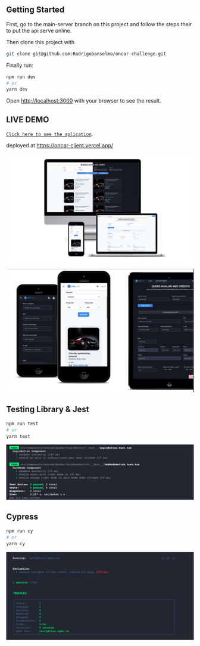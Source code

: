 ## Getting Started

First, go to the main-server branch on this project and follow the steps their to put the api serve online.

Then clone this project with

```bash
git clone git@github.com:Rodrigobanselmo/oncar-challenge.git
```

Finally run:

```bash
npm run dev
# or
yarn dev
```

Open [http://localhost:3000](http://localhost:3000) with your browser to see the result.

## LIVE DEMO

[`Click here to see the aplication`](https://oncar-client.vercel.app/).

deployed at https://oncar-client.vercel.app/

![Alt images](public/images/model2.png?raw=true "Title")

![Alt images](public/images/model1.png?raw=true "Title")

## Testing Library & Jest

```bash
npm run test
# or
yarn test
```

![Alt images](public/images/unit_test.png?raw=true "Title")

## Cypress

```bash
npm run cy
# or
yarn cy
```

![Alt images](public/images/cypress_test.png?raw=true "Title")
